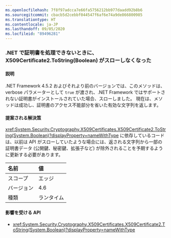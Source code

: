 ```yaml
---
ms.openlocfilehash: 7f8f97adcca7e66fa5756212bb977daadd92b8b6
ms.sourcegitcommit: cbacb5d2cebbf044547f6af6e74a9de866800985
ms.translationtype: HT
ms.contentlocale: ja-JP
ms.lasthandoff: 09/05/2020
ms.locfileid: "89496281"
---
```

### <a name="x509certificate2tostringboolean-does-not-throw-now-when-net-cannot-handle-the-certificate"></a>.NET で証明書を処理できないときに、X509Certificate2.ToString(Boolean) がスローしなくなった

#### <a name="details"></a>説明

.NET Framework 4.5.2 およびそれより前のバージョンでは、このメソッドは、verbose パラメーターとして <code>true</code> が渡され、.NET Framework ではサポートされない証明書がインストールされていた場合、スローしました。 現在は、メソッドは成功し、証明書のアクセス不能部分を省いた有効な文字列を返します。

#### <a name="suggestion"></a>提案される解決策

<xref:System.Security.Cryptography.X509Certificates.X509Certificate2.ToString(System.Boolean)?displayProperty=nameWithType> に依存しているコードは、以前は API がスローしていたような場合には、返される文字列から一部の証明書データ (公開鍵、秘密鍵、拡張子など) が除外されることを予期するように更新する必要があります。

| 名前    | 値       |
|:--------|:------------|
| スコープ   |エッジ|
|バージョン|4.6|
|種類|ランタイム|

#### <a name="affected-apis"></a>影響を受ける API

- <xref:System.Security.Cryptography.X509Certificates.X509Certificate2.ToString(System.Boolean)?displayProperty=nameWithType>

<!--

#### Affected APIs

- `M:System.Security.Cryptography.X509Certificates.X509Certificate2.ToString(System.Boolean)`

-->
